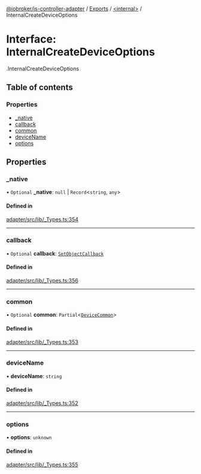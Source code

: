 [@iobroker/js-controller-adapter](../README.md) / [Exports](../modules.md) / [<internal\>](../modules/internal_.md) / InternalCreateDeviceOptions

# Interface: InternalCreateDeviceOptions

[<internal>](../modules/internal_.md).InternalCreateDeviceOptions

## Table of contents

### Properties

- [\_native](internal_.InternalCreateDeviceOptions.md#_native)
- [callback](internal_.InternalCreateDeviceOptions.md#callback)
- [common](internal_.InternalCreateDeviceOptions.md#common)
- [deviceName](internal_.InternalCreateDeviceOptions.md#devicename)
- [options](internal_.InternalCreateDeviceOptions.md#options)

## Properties

### \_native

• `Optional` **\_native**: ``null`` \| `Record`<`string`, `any`\>

#### Defined in

[adapter/src/lib/_Types.ts:354](https://github.com/ioBroker/ioBroker.js-controller/blob/5b321f38/packages/adapter/src/lib/_Types.ts#L354)

___

### callback

• `Optional` **callback**: [`SetObjectCallback`](../modules/internal_.md#setobjectcallback)

#### Defined in

[adapter/src/lib/_Types.ts:356](https://github.com/ioBroker/ioBroker.js-controller/blob/5b321f38/packages/adapter/src/lib/_Types.ts#L356)

___

### common

• `Optional` **common**: `Partial`<[`DeviceCommon`](internal_.DeviceCommon.md)\>

#### Defined in

[adapter/src/lib/_Types.ts:353](https://github.com/ioBroker/ioBroker.js-controller/blob/5b321f38/packages/adapter/src/lib/_Types.ts#L353)

___

### deviceName

• **deviceName**: `string`

#### Defined in

[adapter/src/lib/_Types.ts:352](https://github.com/ioBroker/ioBroker.js-controller/blob/5b321f38/packages/adapter/src/lib/_Types.ts#L352)

___

### options

• **options**: `unknown`

#### Defined in

[adapter/src/lib/_Types.ts:355](https://github.com/ioBroker/ioBroker.js-controller/blob/5b321f38/packages/adapter/src/lib/_Types.ts#L355)
